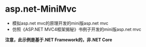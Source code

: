 # asp.net-MiniMvc
- 模拟asp.net mvc的原理开发的mini版asp.net mvc
- 仿照《ASP.NET MVC4框架揭秘》书例子开发的mini版asp.net mvc

**注意，此示例是基于.NET Framework的，非.NET Core**